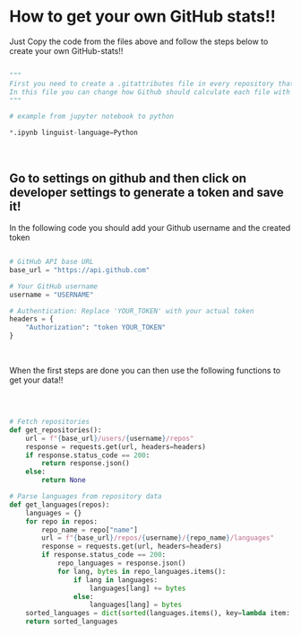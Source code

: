 # How to get your own GitHub stats!!

Just Copy the code from the files above and follow the steps below to create your own GitHub-stats!! 

```Python

"""
First you need to create a .gitattributes file in every repository that calculates the statistics wrong.
In this file you can change how Github should calculate each file with the following code:
"""

# example from jupyter notebook to python

*.ipynb linguist-language=Python 

```
<br>

## Go to settings on github and then click on developer settings to generate a token and save it!


In the following code you should add your Github username and the created token
<br>
```Python

# GitHub API base URL
base_url = "https://api.github.com"

# Your GitHub username
username = "USERNAME"

# Authentication: Replace 'YOUR_TOKEN' with your actual token
headers = {
    "Authorization": "token YOUR_TOKEN"
}

```
<br>

When the first steps are done you can then use the following functions to get your data!! 

<br>

```Python

# Fetch repositories
def get_repositories():
    url = f"{base_url}/users/{username}/repos"
    response = requests.get(url, headers=headers)
    if response.status_code == 200:
        return response.json()
    else:
        return None

# Parse languages from repository data
def get_languages(repos):
    languages = {}
    for repo in repos:
        repo_name = repo["name"]
        url = f"{base_url}/repos/{username}/{repo_name}/languages"
        response = requests.get(url, headers=headers)
        if response.status_code == 200:
            repo_languages = response.json()
            for lang, bytes in repo_languages.items():
                if lang in languages:
                    languages[lang] += bytes
                else:
                    languages[lang] = bytes
    sorted_languages = dict(sorted(languages.items(), key=lambda item: item[1], reverse=True))
    return sorted_languages

```
